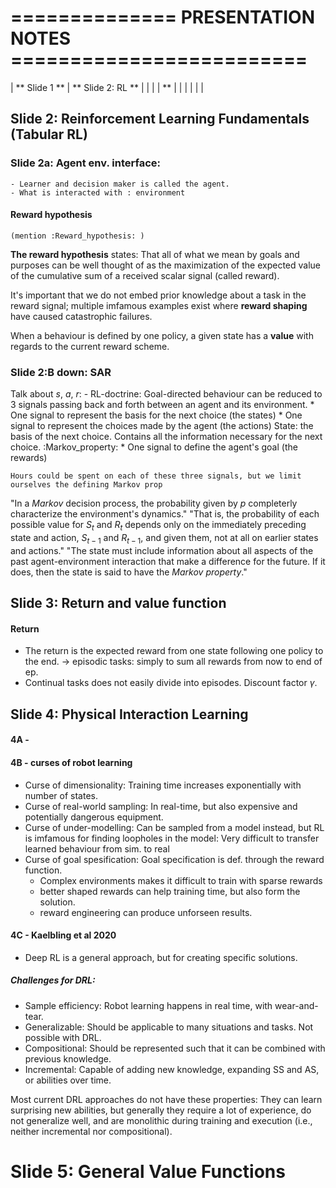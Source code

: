 # ============== PRESENTATION NOTES =========================
| ** Slide 1 ** | ** Slide 2: RL ** |   |
|               | **                |   |
|               |                   |   |

## Slide 2: Reinforcement Learning Fundamentals (Tabular RL)
### Slide 2a: Agent env. interface:
    - Learner and decision maker is called the agent.
    - What is interacted with : environment
     
#### Reward hypothesis
    (mention :Reward_hypothesis: )
**The reward hypothesis** states:
  That all of what we mean by goals and purposes can be well thought of as the
  maximization of the expected value of the cumulative sum of a received scalar
  signal (called reward).
  
It's important that we do not embed prior knowledge about a task in the 
reward signal; multiple imfamous examples exist where **reward shaping** 
have caused catastrophic failures.
    
When a behaviour is defined by one policy, a given state has a **value** with regards to the current reward scheme.    

### Slide 2:B down: SAR
Talk about $s$, $a$, $r$:
    - RL-doctrine: Goal-directed behaviour can be reduced to 3 signals passing back and forth
        between an agent and its environment.
        * One signal to represent the basis for the next choice (the states)
        * One signal to represent the choices made by the agent (the actions)
    State: the basis of the next choice. Contains all the information necessary for the next choice.
    :Markov_property:
        * One signal to define the agent's goal                 (the rewards)
    
    Hours could be spent on each of these three signals, but we limit ourselves the defining Markov prop

"In a _Markov_ decision process, the probability given by $p$ completerly
characterize the environment's dynamics."
"That is, the probability of each possible value for $S_t$ and $R_t$ depends
only on the immediately preceding state and action, $S_{t-1}$ and $R_{t-1}$, and
given them, not at all on earlier states and actions."
"The state must include information about all aspects of the past
agent-environment interaction that make a difference for the future. If it does,
then the state is said to have the _Markov property_."

    
## Slide 3: Return and value function
#### Return
- The return is the expected reward from one state following one policy to the end.
    -> episodic tasks: simply to sum all rewards from now to end of ep.
- Continual tasks does not easily divide into episodes. Discount factor $\gamma$.

## Slide 4: Physical Interaction Learning
#### 4A - 
#### 4B - curses of robot learning
- Curse of dimensionality: Training time increases exponentially with number of states.
- Curse of real-world sampling: In real-time, but also expensive and potentially dangerous equipment.
- Curse of under-modelling: Can be sampled from a model instead, but RL is imfamous for finding loopholes in the model: Very difficult to transfer learned behaviour from sim. to real
- Curse of goal spesification: Goal specification is def. through the reward function. 
    * Complex environments makes it difficult to train with sparse rewards 
    * better shaped rewards can help training time, but also form the solution.
    * reward engineering can produce unforseen results.
#### 4C - Kaelbling et al 2020
- Deep RL is a general approach, but for creating specific solutions.
##### Challenges for DRL:
- Sample efficiency: Robot learning happens in real time, with wear-and-tear.
- Generalizable: Should be applicable to many situations and tasks. Not possible with DRL.
- Compositional: Should be represented such that it can be combined with previous knowledge.
- Incremental: Capable of adding new knowledge, expanding SS and AS, or abilities over time.
  
Most current DRL approaches do not have these properties: They can learn surprising new abilities, but generally they require a lot of experience, do not generalize well, and are monolithic during training and execution (i.e., neither incremental nor compositional).

# Slide 5: General Value Functions

